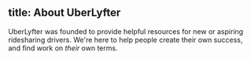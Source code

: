 title: About UberLyfter
---

UberLyfter was founded to provide helpful resources for new or aspiring ridesharing drivers. We're here to help people create their own success, and find work on _their_ own terms. 